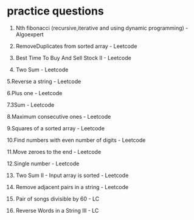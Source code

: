 # practice questions 


1. Nth fibonacci (recursive,iterative and using dynamic programming) - Algoexpert

2. RemoveDuplicates from sorted array - Leetcode

3. Best Time To Buy And Sell Stock II - Leetcode

4. Two Sum - Leetcode

5.Reverse a string - Leetcode
  
6.Plus one - Leetcode
  
7.3Sum - Leetcode

8.Maximum consecutive ones - Leetcode

9.Squares of a sorted array - Leetcode

10.Find numbers with even number of digits - Leetcode

11.Move zeroes to the end - Leetcode

12.Single number  - Leetcode

13. Two Sum II - Input array is sorted - Leetcode

14. Remove adjacent pairs in a string - Leetcode

15. Pair of songs divisible by 60 - LC

16. Reverse Words in a String III - LC
